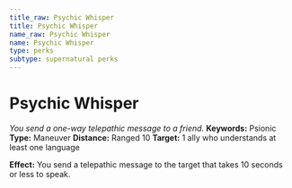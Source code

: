 ```yaml
---
title_raw: Psychic Whisper
title: Psychic Whisper
name_raw: Psychic Whisper
name: Psychic Whisper
type: perks
subtype: supernatural perks
---
```


# Psychic Whisper

*You send a one-way telepathic message to a friend.* **Keywords:** Psionic **Type:** Maneuver **Distance:** Ranged 10 **Target:** 1 ally who understands at least one language

**Effect:** You send a telepathic message to the target that takes 10 seconds or less to speak.
